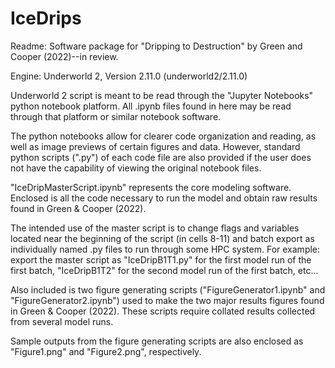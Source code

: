 # IceDrips

Readme: Software package for "Dripping to Destruction" by Green and Cooper (2022)--in review.

Engine: Underworld 2, Version 2.11.0 (underworld2/2.11.0)

Underworld 2 script is meant to be read through the "Jupyter Notebooks" python notebook platform. All .ipynb files found in here may be read through that platform or similar notebook software. 

The python notebooks allow for clearer code organization and reading, as well as image previews of certain figures and data. However, standard python scripts (".py") of each code file are also provided if the user does not have the capability of viewing the original notebook files.

"IceDripMasterScript.ipynb" represents the core modeling software.  Enclosed is all the code necessary to run the model and obtain raw results found in Green & Cooper (2022).  

The intended use of the master script is to change flags and variables located near the beginning of the script (in cells 8-11) and batch export as individually named .py  files to run through some HPC system. For example: export the master script as "IceDripB1T1.py" for the first model run of the first batch, "IceDripB1T2" for the second model run of the first batch, etc...

Also included is two figure generating scripts ("FigureGenerator1.ipynb" and "FigureGenerator2.ipynb") used to make the two major results figures found in Green & Cooper (2022). These scripts require collated results collected from several model runs.

Sample outputs from the figure generating scripts are also enclosed as "Figure1.png" and "Figure2.png", respectively. 
